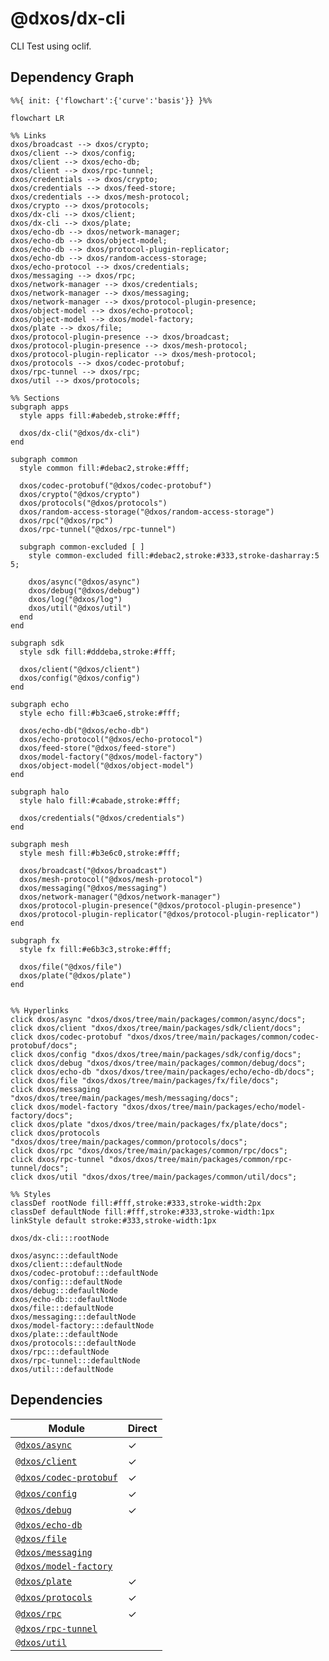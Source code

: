 # @dxos/dx-cli

CLI Test using oclif.

## Dependency Graph

```mermaid
%%{ init: {'flowchart':{'curve':'basis'}} }%%

flowchart LR

%% Links
dxos/broadcast --> dxos/crypto;
dxos/client --> dxos/config;
dxos/client --> dxos/echo-db;
dxos/client --> dxos/rpc-tunnel;
dxos/credentials --> dxos/crypto;
dxos/credentials --> dxos/feed-store;
dxos/credentials --> dxos/mesh-protocol;
dxos/crypto --> dxos/protocols;
dxos/dx-cli --> dxos/client;
dxos/dx-cli --> dxos/plate;
dxos/echo-db --> dxos/network-manager;
dxos/echo-db --> dxos/object-model;
dxos/echo-db --> dxos/protocol-plugin-replicator;
dxos/echo-db --> dxos/random-access-storage;
dxos/echo-protocol --> dxos/credentials;
dxos/messaging --> dxos/rpc;
dxos/network-manager --> dxos/credentials;
dxos/network-manager --> dxos/messaging;
dxos/network-manager --> dxos/protocol-plugin-presence;
dxos/object-model --> dxos/echo-protocol;
dxos/object-model --> dxos/model-factory;
dxos/plate --> dxos/file;
dxos/protocol-plugin-presence --> dxos/broadcast;
dxos/protocol-plugin-presence --> dxos/mesh-protocol;
dxos/protocol-plugin-replicator --> dxos/mesh-protocol;
dxos/protocols --> dxos/codec-protobuf;
dxos/rpc-tunnel --> dxos/rpc;
dxos/util --> dxos/protocols;

%% Sections
subgraph apps
  style apps fill:#abedeb,stroke:#fff;

  dxos/dx-cli("@dxos/dx-cli")
end

subgraph common
  style common fill:#debac2,stroke:#fff;

  dxos/codec-protobuf("@dxos/codec-protobuf")
  dxos/crypto("@dxos/crypto")
  dxos/protocols("@dxos/protocols")
  dxos/random-access-storage("@dxos/random-access-storage")
  dxos/rpc("@dxos/rpc")
  dxos/rpc-tunnel("@dxos/rpc-tunnel")

  subgraph common-excluded [ ]
    style common-excluded fill:#debac2,stroke:#333,stroke-dasharray:5 5;

    dxos/async("@dxos/async")
    dxos/debug("@dxos/debug")
    dxos/log("@dxos/log")
    dxos/util("@dxos/util")
  end
end

subgraph sdk
  style sdk fill:#dddeba,stroke:#fff;

  dxos/client("@dxos/client")
  dxos/config("@dxos/config")
end

subgraph echo
  style echo fill:#b3cae6,stroke:#fff;

  dxos/echo-db("@dxos/echo-db")
  dxos/echo-protocol("@dxos/echo-protocol")
  dxos/feed-store("@dxos/feed-store")
  dxos/model-factory("@dxos/model-factory")
  dxos/object-model("@dxos/object-model")
end

subgraph halo
  style halo fill:#cabade,stroke:#fff;

  dxos/credentials("@dxos/credentials")
end

subgraph mesh
  style mesh fill:#b3e6c0,stroke:#fff;

  dxos/broadcast("@dxos/broadcast")
  dxos/mesh-protocol("@dxos/mesh-protocol")
  dxos/messaging("@dxos/messaging")
  dxos/network-manager("@dxos/network-manager")
  dxos/protocol-plugin-presence("@dxos/protocol-plugin-presence")
  dxos/protocol-plugin-replicator("@dxos/protocol-plugin-replicator")
end

subgraph fx
  style fx fill:#e6b3c3,stroke:#fff;

  dxos/file("@dxos/file")
  dxos/plate("@dxos/plate")
end


%% Hyperlinks
click dxos/async "dxos/dxos/tree/main/packages/common/async/docs";
click dxos/client "dxos/dxos/tree/main/packages/sdk/client/docs";
click dxos/codec-protobuf "dxos/dxos/tree/main/packages/common/codec-protobuf/docs";
click dxos/config "dxos/dxos/tree/main/packages/sdk/config/docs";
click dxos/debug "dxos/dxos/tree/main/packages/common/debug/docs";
click dxos/echo-db "dxos/dxos/tree/main/packages/echo/echo-db/docs";
click dxos/file "dxos/dxos/tree/main/packages/fx/file/docs";
click dxos/messaging "dxos/dxos/tree/main/packages/mesh/messaging/docs";
click dxos/model-factory "dxos/dxos/tree/main/packages/echo/model-factory/docs";
click dxos/plate "dxos/dxos/tree/main/packages/fx/plate/docs";
click dxos/protocols "dxos/dxos/tree/main/packages/common/protocols/docs";
click dxos/rpc "dxos/dxos/tree/main/packages/common/rpc/docs";
click dxos/rpc-tunnel "dxos/dxos/tree/main/packages/common/rpc-tunnel/docs";
click dxos/util "dxos/dxos/tree/main/packages/common/util/docs";

%% Styles
classDef rootNode fill:#fff,stroke:#333,stroke-width:2px
classDef defaultNode fill:#fff,stroke:#333,stroke-width:1px
linkStyle default stroke:#333,stroke-width:1px

dxos/dx-cli:::rootNode

dxos/async:::defaultNode
dxos/client:::defaultNode
dxos/codec-protobuf:::defaultNode
dxos/config:::defaultNode
dxos/debug:::defaultNode
dxos/echo-db:::defaultNode
dxos/file:::defaultNode
dxos/messaging:::defaultNode
dxos/model-factory:::defaultNode
dxos/plate:::defaultNode
dxos/protocols:::defaultNode
dxos/rpc:::defaultNode
dxos/rpc-tunnel:::defaultNode
dxos/util:::defaultNode
```

## Dependencies

| Module | Direct |
|---|---|
| [`@dxos/async`](../../../packages/common/async/docs/README.md) | &check; |
| [`@dxos/client`](../../../packages/sdk/client/docs/README.md) | &check; |
| [`@dxos/codec-protobuf`](../../../packages/common/codec-protobuf/docs/README.md) | &check; |
| [`@dxos/config`](../../../packages/sdk/config/docs/README.md) | &check; |
| [`@dxos/debug`](../../../packages/common/debug/docs/README.md) | &check; |
| [`@dxos/echo-db`](../../../packages/echo/echo-db/docs/README.md) |  |
| [`@dxos/file`](../../../packages/fx/file/docs/README.md) |  |
| [`@dxos/messaging`](../../../packages/mesh/messaging/docs/README.md) |  |
| [`@dxos/model-factory`](../../../packages/echo/model-factory/docs/README.md) |  |
| [`@dxos/plate`](../../../packages/fx/plate/docs/README.md) | &check; |
| [`@dxos/protocols`](../../../packages/common/protocols/docs/README.md) | &check; |
| [`@dxos/rpc`](../../../packages/common/rpc/docs/README.md) | &check; |
| [`@dxos/rpc-tunnel`](../../../packages/common/rpc-tunnel/docs/README.md) |  |
| [`@dxos/util`](../../../packages/common/util/docs/README.md) |  |
